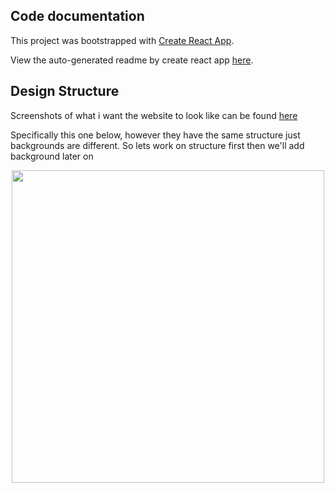 ## Code documentation

This project was bootstrapped with [Create React App](https://github.com/facebookincubator/create-react-app).

View the auto-generated readme by create react app [here](https://github.com/facebookincubator/create-react-app/blob/master/packages/react-scripts/template/README.md).

## Design Structure

Screenshots of what i want the website to look like can be found [here](https://www.theknot.com/gs/wedding-websites)

Specifically this one below, however they have the same structure just backgrounds are different. So lets work on structure first then we'll add background later on

<p align="center">
  <img src=./Sample1.png width=500 />
</p>
